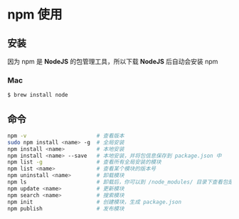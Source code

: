 # npm 使用

## 安装
因为 npm 是 **NodeJS** 的包管理工具，所以下载 **NodeJS** 后自动会安装 npm

### Mac
```bash
$ brew install node
```

## 命令
```bash
npm -v                      # 查看版本
sudo npm install <name> -g  # 全局安装
npm install <name>          # 本地安装
npm install <name> --save   # 本地安装，并将包信息保存到 package.json 中
npm list -g                 # 查看所有全局安装的模块
npm list <name>             # 查看某个模块的版本号
npm uninstall <name>        # 卸载模块
npm ls                      # 卸载后，你可以到 /node_modules/ 目录下查看包是否还存在
npm update <name>           # 更新模块
npm search <name>           # 搜索模块
npm init                    # 创建模块，生成 package.json
npm publish                 # 发布模块
```

